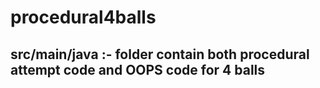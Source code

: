 # procedural4balls
## src/main/java :- folder contain both procedural attempt code and OOPS code for 4 balls
